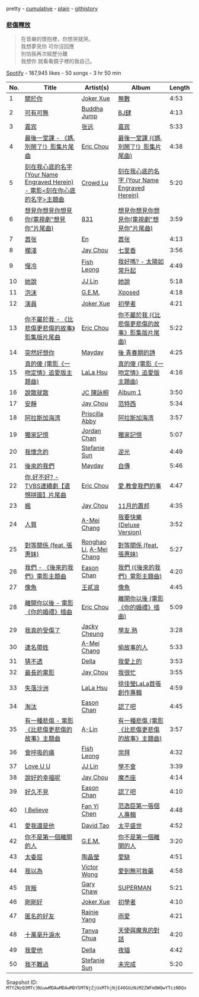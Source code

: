 pretty - [cumulative](/playlists/cumulative/37i9dQZF1DWV3IJ2kse1M3.md) - [plain](/playlists/plain/37i9dQZF1DWV3IJ2kse1M3) - [githistory](https://github.githistory.xyz/mackorone/spotify-playlist-archive/blob/main/playlists/plain/37i9dQZF1DWV3IJ2kse1M3)

### [悲傷釋放](https://open.spotify.com/playlist/37i9dQZF1DWV3IJ2kse1M3)

> 在音樂的懷抱裡，你想哭就哭。<br/>我想夢見你 可你沒回應<br/>別怕我再次經歷分離<br/>我想你 就看看鏡子裡的我自己。

[Spotify](https://open.spotify.com/user/spotify) - 187,945 likes - 50 songs - 3 hr 50 min

| No. | Title | Artist(s) | Album | Length |
|---|---|---|---|---|
| 1 | [關於你](https://open.spotify.com/track/6CJFDeZktYnqWuIOKqClxy) | [Joker Xue](https://open.spotify.com/artist/1cg0bYpP5e2DNG0RgK2CMN) | [無數](https://open.spotify.com/album/5iKJwAiDKFl0IPM4kQ55XX) | 4:53 |
| 2 | [可有可無](https://open.spotify.com/track/1X9O2CmT8BYS5BDJki3UZL) | [Buddha Jump](https://open.spotify.com/artist/43k1nPBByWctkFAvo16Xbc) | [BJ肆](https://open.spotify.com/album/5T35349hTMWRleq4coPvV0) | 4:13 |
| 3 | [嘉宾](https://open.spotify.com/track/1IVj6CsBbTgOEpo0W6hgwN) | [张远](https://open.spotify.com/artist/3PutidTQajzWO1gTetJReW) | [嘉宾](https://open.spotify.com/album/1orkuJNHCx51s1B0lWh3Ta) | 5:33 |
| 4 | [最後一堂課 \- 《媽,別鬧了!》影集片尾曲](https://open.spotify.com/track/2OR5FUKy3GQ7I9DCbRnfsW) | [Eric Chou](https://open.spotify.com/artist/5fEQLwq1BWWQNR8GzhOIvi) | [最後一堂課 \(《媽,別鬧了!》影集片尾曲\)](https://open.spotify.com/album/5x6j8vBf5m91MUBEO5Jdxy) | 4:38 |
| 5 | [刻在我心底的名字 \(Your Name Engraved Herein\) \- 電影<刻在你心底的名字>主題曲](https://open.spotify.com/track/3OC84eKMxRJ4x0Hcwl9i4i) | [Crowd Lu](https://open.spotify.com/artist/2JBUyLiFvpFPWdZGqIGYLD) | [刻在我心底的名字 \(Your Name Engraved Herein\)](https://open.spotify.com/album/5RG4bEVKGMdLaEIv1dofR2) | 5:20 |
| 6 | [想見你想見你想見你\(電視劇"想見你"片尾曲\)](https://open.spotify.com/track/69zgyr5HVKdInjeKpq1qHa) | [831](https://open.spotify.com/artist/3TtgOeQcNkf9WVDA4xPBJM) | [想見你想見你想見你\(電視劇"想見你"片尾曲\)](https://open.spotify.com/album/44M14sRDzNZBtfaSH9Au3i) | 3:59 |
| 7 | [嚣张](https://open.spotify.com/track/78mWZg7F2XRlOr50Z2rKyv) | [En](https://open.spotify.com/artist/1SZdTuxme3mOk0D9pUFrET) | [嚣张](https://open.spotify.com/album/5mW7p3W0I2ZG5pEPdUsfMM) | 4:13 |
| 8 | [擱淺](https://open.spotify.com/track/4Rt9k4SE8dbfKzngxKJPq9) | [Jay Chou](https://open.spotify.com/artist/2elBjNSdBE2Y3f0j1mjrql) | [七里香](https://open.spotify.com/album/27I7fCoQRSdL9PT1nFWEPC) | 3:56 |
| 9 | [慢冷](https://open.spotify.com/track/3NNDJfWMGHuNpvHWTImmlW) | [Fish Leong](https://open.spotify.com/artist/3aIDSTKS9yH745GUQBxDcS) | [我好嗎? \- 太陽如常升起](https://open.spotify.com/album/13EgeVmtvcqQIdJJix6QzM) | 4:49 |
| 10 | [她說](https://open.spotify.com/track/632VyMrvhsHIsO4zq9khts) | [JJ Lin](https://open.spotify.com/artist/7Dx7RhX0mFuXhCOUgB01uM) | [她說](https://open.spotify.com/album/2jzTdhgI2kvDx6NerFsRe8) | 5:18 |
| 11 | [泡沫](https://open.spotify.com/track/2IfSPLPDW6RGosdB5huwAA) | [G.E.M.](https://open.spotify.com/artist/7aRC4L63dBn3CiLDuWaLSI) | [Xposed](https://open.spotify.com/album/5EUhTGmsSlrrt2w3IZd1IG) | 4:18 |
| 12 | [演員](https://open.spotify.com/track/6LunoYd3xpZ19sICOXS8Xd) | [Joker Xue](https://open.spotify.com/artist/1cg0bYpP5e2DNG0RgK2CMN) | [初學者](https://open.spotify.com/album/4IlbFUwa4Fd5laEAD3H6lQ) | 4:21 |
| 13 | [你不屬於我 \- 《比悲傷更悲傷的故事》影集版片尾曲](https://open.spotify.com/track/5Y47GrCrjQY44qFv8Gt0Gm) | [Eric Chou](https://open.spotify.com/artist/5fEQLwq1BWWQNR8GzhOIvi) | [你不屬於我 \(《比悲傷更悲傷的故事》影集版片尾曲\)](https://open.spotify.com/album/6tsPH97HyxcVfg5mEtOGdv) | 5:22 |
| 14 | [突然好想你](https://open.spotify.com/track/0IAgufC1FlOg1nZMmRZxRr) | [Mayday](https://open.spotify.com/artist/16s0YTFcyjP4kgFwt7ktrY) | [後 青春期的詩](https://open.spotify.com/album/3cCdHi2r9iknmDTBSOWlqF) | 4:25 |
| 15 | [真的傻 \(電影《一吻定情》追愛版主題曲\)](https://open.spotify.com/track/7mCr6Rn5jx04Fisvts97Z3) | [LaLa Hsu](https://open.spotify.com/artist/3dI4Io8XE33J2o04ZwjR0Y) | [真的傻 \(電影《一吻定情》追愛版主題曲\)](https://open.spotify.com/album/1kwz2DPjIizXiCnWz6ru2s) | 4:16 |
| 16 | [說散就散](https://open.spotify.com/track/2XFrRuy9Gpu4GuYHTNeHiC) | [JC 陳詠桐](https://open.spotify.com/artist/757epCpvbpqyBoMMzbIC3g) | [Album 1](https://open.spotify.com/album/2AjWUJJJekECU7JAezYTIV) | 3:50 |
| 17 | [安靜](https://open.spotify.com/track/4FOydQ5IdqmdeBgG9vFbPg) | [Jay Chou](https://open.spotify.com/artist/2elBjNSdBE2Y3f0j1mjrql) | [范特西](https://open.spotify.com/album/0xWySBAzp6b37EARWzycQJ) | 5:34 |
| 18 | [阿拉斯加海湾](https://open.spotify.com/track/5DCNAwyomUF3LXunq4NSpJ) | [Priscilla Abby](https://open.spotify.com/artist/0zFBdI3ErhNDcIPAKiGoL0) | [阿拉斯加海湾](https://open.spotify.com/album/3pkuo2CnLMggHIWUtNgScR) | 3:57 |
| 19 | [獨家記憶](https://open.spotify.com/track/3cSHn8YDBsq4Tlc4RXKSUe) | [Jordan Chan](https://open.spotify.com/artist/4EefQ1H6Qg9W5Gv7eVLC9U) | [獨家記憶](https://open.spotify.com/album/4q9kSxmIeeJgRMhZC6AE0J) | 5:07 |
| 20 | [我懷念的](https://open.spotify.com/track/7z2M7DsEjZjwXBkWG3zd21) | [Stefanie Sun](https://open.spotify.com/artist/0SIXZXJCAhNU8sxK0qm7hn) | [逆光](https://open.spotify.com/album/6mBrt99J1sFWMQ9LzPHLGw) | 4:49 |
| 21 | [後來的我們](https://open.spotify.com/track/13AruKdh8wJhWx6i5dV8X1) | [Mayday](https://open.spotify.com/artist/16s0YTFcyjP4kgFwt7ktrY) | [自傳](https://open.spotify.com/album/4hg4cR8QMbE0xuvoxoA6DX) | 5:46 |
| 22 | [你,好不好? \- TVBS連續劇【遺憾拼圖】片尾曲](https://open.spotify.com/track/2gug6MRv4xQFYi9LA3PJCS) | [Eric Chou](https://open.spotify.com/artist/5fEQLwq1BWWQNR8GzhOIvi) | [愛,教會我們的事](https://open.spotify.com/album/4qDKkkL98yqdv85xqYfyUc) | 4:47 |
| 23 | [楓](https://open.spotify.com/track/2YzJaHvzsEb1LzGugXIduK) | [Jay Chou](https://open.spotify.com/artist/2elBjNSdBE2Y3f0j1mjrql) | [11月的蕭邦](https://open.spotify.com/album/6rRydp9XlVoLfTtA3qpWcn) | 4:35 |
| 24 | [人質](https://open.spotify.com/track/6OAUhxFZzaRHHC8XiuIkvb) | [A\-Mei Chang](https://open.spotify.com/artist/6noxsCszBEEK04kCehugOp) | [我要快樂 \(Deluxe Version\)](https://open.spotify.com/album/1fsechrfx3xbd80bQcXzyM) | 3:52 |
| 25 | [對等關係 \(feat\. 張惠妹\)](https://open.spotify.com/track/4PMakIBWXujbe2MIsuZtOc) | [Ronghao Li](https://open.spotify.com/artist/0rTP0x4vRFSDbhtqcCqc8K), [A\-Mei Chang](https://open.spotify.com/artist/6noxsCszBEEK04kCehugOp) | [對等關係 \(feat\. 張惠妹\)](https://open.spotify.com/album/5gFrWCYLmqUyxCSQz58WC2) | 5:27 |
| 26 | [我們 \- 《後來的我們》電影主題曲](https://open.spotify.com/track/0Uf0SvwUrf02ucIt1d0Wos) | [Eason Chan](https://open.spotify.com/artist/2QcZxAgcs2I1q7CtCkl6MI) | [我們 \(《後來的我們》電影主題曲\)](https://open.spotify.com/album/55Ro04UwGKHwUZ5nC3rr2r) | 4:20 |
| 27 | [像魚](https://open.spotify.com/track/1MRRjWwqBUyoD9dC11sZ4S) | [王貳浪](https://open.spotify.com/artist/6jNRSV0cd0kL5Tfz6JPxZA) | [像魚](https://open.spotify.com/album/6Bnxko0NpYp7NOUt3YIk6v) | 4:45 |
| 28 | [離開你以後 \- 電影《你的婚禮》插曲](https://open.spotify.com/track/4cSCMlCcY65zlz1ZPhqsCe) | [Eric Chou](https://open.spotify.com/artist/5fEQLwq1BWWQNR8GzhOIvi) | [離開你以後 \(電影《你的婚禮》插曲\)](https://open.spotify.com/album/5CPLcd9fvDNZz4xkAuoovk) | 5:09 |
| 29 | [我真的受傷了](https://open.spotify.com/track/5cN75zXR3M4si2toC2eF5C) | [Jacky Cheung](https://open.spotify.com/artist/1Hu58yHg2CXNfDhlPd7Tdd) | [學友.熱](https://open.spotify.com/album/16vik0cfPFsAZ6XJeQMyoR) | 3:28 |
| 30 | [連名帶姓](https://open.spotify.com/track/4a5FvWpFaCs3YOzEnnpgR0) | [A\-Mei Chang](https://open.spotify.com/artist/6noxsCszBEEK04kCehugOp) | [偷故事的人](https://open.spotify.com/album/181c4IPOvcJphA0ZKAZIeW) | 5:33 |
| 31 | [猜不透](https://open.spotify.com/track/5FGzM47D9MUa0y7qb2D0Ix) | [Della](https://open.spotify.com/artist/1EUq1MC4vfYYxcVK9aJnXf) | [我愛上的](https://open.spotify.com/album/4s6z6tx4tMRKjjtyhtPQzb) | 3:53 |
| 32 | [最長的電影](https://open.spotify.com/track/6C9w3NKP7yKqGLBP09iEL4) | [Jay Chou](https://open.spotify.com/artist/2elBjNSdBE2Y3f0j1mjrql) | [我很忙](https://open.spotify.com/album/3CFQKBIkZKTRxU3EvZ1oHY) | 3:55 |
| 33 | [失落沙洲](https://open.spotify.com/track/4vBoopG4WzohMju1GUmwoi) | [LaLa Hsu](https://open.spotify.com/artist/3dI4Io8XE33J2o04ZwjR0Y) | [徐佳瑩LaLa首張創作專輯](https://open.spotify.com/album/5j3PCRtHQABiQLCgiRIsAk) | 4:59 |
| 34 | [淘汰](https://open.spotify.com/track/3aawXLnJpcDVXCl1UUksAW) | [Eason Chan](https://open.spotify.com/artist/2QcZxAgcs2I1q7CtCkl6MI) | [認了吧](https://open.spotify.com/album/2CKvwKuHcZvnt4mC9DB6Fk) | 4:45 |
| 35 | [有一種悲傷 \- 電影《比悲傷更悲傷的故事》主題曲](https://open.spotify.com/track/3ayrHkyorPEpeOBvZ76SwG) | [A\-Lin](https://open.spotify.com/artist/28gf2piFx6cAKOMIwcky5a) | [有一種悲傷 \(電影《比悲傷更悲傷的故事》主題曲\)](https://open.spotify.com/album/68NAOLFISOsBsyMLA2fUPf) | 3:57 |
| 36 | [會呼吸的痛](https://open.spotify.com/track/5IgElbSREzVyqgf1OCuKJd) | [Fish Leong](https://open.spotify.com/artist/3aIDSTKS9yH745GUQBxDcS) | [崇拜](https://open.spotify.com/album/75wQXImqEikrSo5Uon4Pxr) | 4:32 |
| 37 | [Love U U](https://open.spotify.com/track/16o2AmA4xxtE3vMGl3zi0W) | [JJ Lin](https://open.spotify.com/artist/7Dx7RhX0mFuXhCOUgB01uM) | [學不會](https://open.spotify.com/album/1hTBgTLTxoaK9TJ8YmnYU5) | 3:39 |
| 38 | [說好的幸福呢](https://open.spotify.com/track/6W2tmkeuHKaedHhdTPnyVs) | [Jay Chou](https://open.spotify.com/artist/2elBjNSdBE2Y3f0j1mjrql) | [魔杰座](https://open.spotify.com/album/6pmapc89HjY4f16ARzrmBB) | 4:14 |
| 39 | [好久不見](https://open.spotify.com/track/7LHaRfgjJzOEzvnAZVxxtR) | [Eason Chan](https://open.spotify.com/artist/2QcZxAgcs2I1q7CtCkl6MI) | [認了吧](https://open.spotify.com/album/2CKvwKuHcZvnt4mC9DB6Fk) | 4:10 |
| 40 | [I Believe](https://open.spotify.com/track/7BPtIXCBWvbl1HqEosWvmK) | [Fan Yi Chen](https://open.spotify.com/artist/2Z7qQ1slMaPjLOCXBqshct) | [范逸臣第一張個人專輯](https://open.spotify.com/album/1IPwkLDx0vXnCqYF4QtlMw) | 4:48 |
| 41 | [愛我還是他](https://open.spotify.com/track/13bw75oRjvxMv9VGIeM32i) | [David Tao](https://open.spotify.com/artist/40tNK2YedBV2jRFAHxpifB) | [太平盛世](https://open.spotify.com/album/1XnDRFsNxG12nZPRXNcPkU) | 4:52 |
| 42 | [你不是第一個離開的人](https://open.spotify.com/track/2uY8mN0tdlmy9E1zuHmWOh) | [G.E.M.](https://open.spotify.com/artist/7aRC4L63dBn3CiLDuWaLSI) | [你不是第一個離開的人](https://open.spotify.com/album/2C8bIw4bA99REC2i34epaK) | 3:20 |
| 43 | [太委屈](https://open.spotify.com/track/6tMgRC6pDQOqEnKCnAL6pT) | [陶晶瑩](https://open.spotify.com/artist/3YZU8HQWGJEAlNIhTK6UKT) | [愛缺](https://open.spotify.com/album/6dTh0ChcWfqethdCqNuM4r) | 4:51 |
| 44 | [我以為](https://open.spotify.com/track/6odiUPjUgSSdqTJEcF9uEs) | [Victor Wong](https://open.spotify.com/artist/70ht8hGTKjvbPJ37xVO9cW) | [愛到無可救藥](https://open.spotify.com/album/6dE7rz16SWXc6FU5C5pI5m) | 4:58 |
| 45 | [背叛](https://open.spotify.com/track/48VzfSDNpxIfWohA9bZgfo) | [Gary Chaw](https://open.spotify.com/artist/1mfzcypCggFwpCJ1gmi8BK) | [SUPERMAN](https://open.spotify.com/album/2n7gL0RbyATH41IgxEIqWN) | 5:21 |
| 46 | [剛剛好](https://open.spotify.com/track/3urogUGoBidulMDDoucJBB) | [Joker Xue](https://open.spotify.com/artist/1cg0bYpP5e2DNG0RgK2CMN) | [初學者](https://open.spotify.com/album/4IlbFUwa4Fd5laEAD3H6lQ) | 4:10 |
| 47 | [匿名的好友](https://open.spotify.com/track/0o9XsvHqGY2L8E6LRztDv1) | [Rainie Yang](https://open.spotify.com/artist/0MEchSWR9pJvw1S5CV3Kuk) | [雨愛](https://open.spotify.com/album/6SH07iXCRCVUTYtHW5k8y8) | 4:21 |
| 48 | [十萬毫升淚水](https://open.spotify.com/track/2mCSqP0xAkWO7N53OnHRLk) | [Tanya Chua](https://open.spotify.com/artist/376pcuw4IgWBMOUwCr8kIm) | [天使與魔鬼的對話](https://open.spotify.com/album/6joAlbBWoCoaSLongcfI9V) | 4:20 |
| 49 | [我愛他](https://open.spotify.com/track/2qOitAAyMgHOs0cMilqf8k) | [Della](https://open.spotify.com/artist/1EUq1MC4vfYYxcVK9aJnXf) | [夜貓](https://open.spotify.com/album/1cw2qn3JtkIhDYJMCexYLs) | 4:42 |
| 50 | [我不難過](https://open.spotify.com/track/4XrWar13kLO1jr535AzKrQ) | [Stefanie Sun](https://open.spotify.com/artist/0SIXZXJCAhNU8sxK0qm7hn) | [未完成](https://open.spotify.com/album/1kOV94kOm4oCBzloDcW9ry) | 5:20 |

Snapshot ID: `MTY2NzQ3MTc3NiwwMDAwMDAwMDY5MTNjZjUxMThjNjE4OGUzNzM2ZWFmOWQwYTczNDQx`
